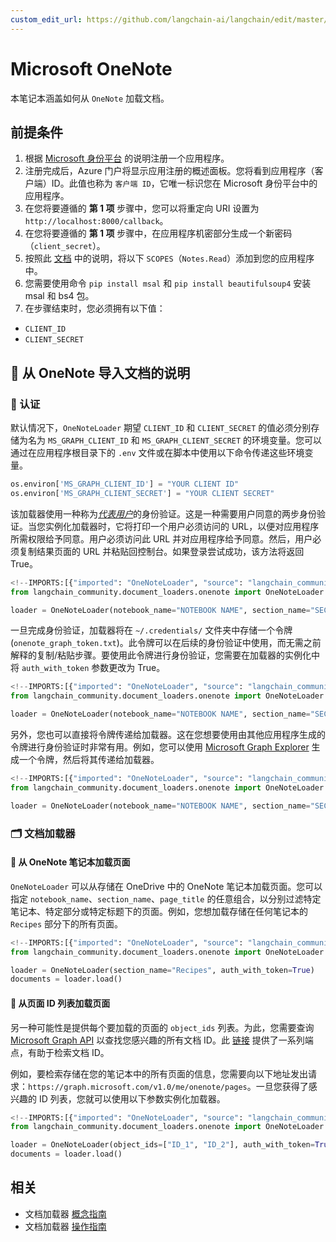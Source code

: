 ```yaml
---
custom_edit_url: https://github.com/langchain-ai/langchain/edit/master/docs/docs/integrations/document_loaders/microsoft_onenote.ipynb
---
```

# Microsoft OneNote

本笔记本涵盖如何从 `OneNote` 加载文档。

## 前提条件
1. 根据 [Microsoft 身份平台](https://learn.microsoft.com/en-us/azure/active-directory/develop/quickstart-register-app) 的说明注册一个应用程序。
2. 注册完成后，Azure 门户将显示应用注册的概述面板。您将看到应用程序（客户端）ID。此值也称为 `客户端 ID`，它唯一标识您在 Microsoft 身份平台中的应用程序。
3. 在您将要遵循的 **第 1 项** 步骤中，您可以将重定向 URI 设置为 `http://localhost:8000/callback`。
4. 在您将要遵循的 **第 1 项** 步骤中，在应用程序机密部分生成一个新密码（`client_secret`）。
5. 按照此 [文档](https://learn.microsoft.com/en-us/azure/active-directory/develop/quickstart-configure-app-expose-web-apis#add-a-scope) 中的说明，将以下 `SCOPES`（`Notes.Read`）添加到您的应用程序中。
6. 您需要使用命令 `pip install msal` 和 `pip install beautifulsoup4` 安装 msal 和 bs4 包。
7. 在步骤结束时，您必须拥有以下值：
- `CLIENT_ID`
- `CLIENT_SECRET`

## 🧑 从 OneNote 导入文档的说明

### 🔑 认证

默认情况下，`OneNoteLoader` 期望 `CLIENT_ID` 和 `CLIENT_SECRET` 的值必须分别存储为名为 `MS_GRAPH_CLIENT_ID` 和 `MS_GRAPH_CLIENT_SECRET` 的环境变量。您可以通过在应用程序根目录下的 `.env` 文件或在脚本中使用以下命令传递这些环境变量。

```python
os.environ['MS_GRAPH_CLIENT_ID'] = "YOUR CLIENT ID"
os.environ['MS_GRAPH_CLIENT_SECRET'] = "YOUR CLIENT SECRET"
```

该加载器使用一种称为[*代表用户*](https://learn.microsoft.com/en-us/graph/auth-v2-user?context=graph%2Fapi%2F1.0&view=graph-rest-1.0)的身份验证。这是一种需要用户同意的两步身份验证。当您实例化加载器时，它将打印一个用户必须访问的 URL，以便对应用程序所需权限给予同意。用户必须访问此 URL 并对应用程序给予同意。然后，用户必须复制结果页面的 URL 并粘贴回控制台。如果登录尝试成功，该方法将返回 True。


```python
<!--IMPORTS:[{"imported": "OneNoteLoader", "source": "langchain_community.document_loaders.onenote", "docs": "https://python.langchain.com/api_reference/community/document_loaders/langchain_community.document_loaders.onenote.OneNoteLoader.html", "title": "Microsoft OneNote"}]-->
from langchain_community.document_loaders.onenote import OneNoteLoader

loader = OneNoteLoader(notebook_name="NOTEBOOK NAME", section_name="SECTION NAME", page_title="PAGE TITLE")
```

一旦完成身份验证，加载器将在 `~/.credentials/` 文件夹中存储一个令牌 (`onenote_graph_token.txt`)。此令牌可以在后续的身份验证中使用，而无需之前解释的复制/粘贴步骤。要使用此令牌进行身份验证，您需要在加载器的实例化中将 `auth_with_token` 参数更改为 True。

```python
<!--IMPORTS:[{"imported": "OneNoteLoader", "source": "langchain_community.document_loaders.onenote", "docs": "https://python.langchain.com/api_reference/community/document_loaders/langchain_community.document_loaders.onenote.OneNoteLoader.html", "title": "Microsoft OneNote"}]-->
from langchain_community.document_loaders.onenote import OneNoteLoader

loader = OneNoteLoader(notebook_name="NOTEBOOK NAME", section_name="SECTION NAME", page_title="PAGE TITLE", auth_with_token=True)
```

另外，您也可以直接将令牌传递给加载器。这在您想要使用由其他应用程序生成的令牌进行身份验证时非常有用。例如，您可以使用 [Microsoft Graph Explorer](https://developer.microsoft.com/en-us/graph/graph-explorer) 生成一个令牌，然后将其传递给加载器。

```python
<!--IMPORTS:[{"imported": "OneNoteLoader", "source": "langchain_community.document_loaders.onenote", "docs": "https://python.langchain.com/api_reference/community/document_loaders/langchain_community.document_loaders.onenote.OneNoteLoader.html", "title": "Microsoft OneNote"}]-->
from langchain_community.document_loaders.onenote import OneNoteLoader

loader = OneNoteLoader(notebook_name="NOTEBOOK NAME", section_name="SECTION NAME", page_title="PAGE TITLE", access_token="TOKEN")
```

### 🗂️ 文档加载器

#### 📑 从 OneNote 笔记本加载页面

`OneNoteLoader` 可以从存储在 OneDrive 中的 OneNote 笔记本加载页面。您可以指定 `notebook_name`、`section_name`、`page_title` 的任意组合，以分别过滤特定笔记本、特定部分或特定标题下的页面。例如，您想加载存储在任何笔记本的 `Recipes` 部分下的所有页面。


```python
<!--IMPORTS:[{"imported": "OneNoteLoader", "source": "langchain_community.document_loaders.onenote", "docs": "https://python.langchain.com/api_reference/community/document_loaders/langchain_community.document_loaders.onenote.OneNoteLoader.html", "title": "Microsoft OneNote"}]-->
from langchain_community.document_loaders.onenote import OneNoteLoader

loader = OneNoteLoader(section_name="Recipes", auth_with_token=True)
documents = loader.load()
```

#### 📑 从页面 ID 列表加载页面

另一种可能性是提供每个要加载的页面的 `object_ids` 列表。为此，您需要查询 [Microsoft Graph API](https://developer.microsoft.com/en-us/graph/graph-explorer) 以查找您感兴趣的所有文档 ID。此 [链接](https://learn.microsoft.com/en-us/graph/onenote-get-content#page-collection) 提供了一系列端点，有助于检索文档 ID。

例如，要检索存储在您的笔记本中的所有页面的信息，您需要向以下地址发出请求：`https://graph.microsoft.com/v1.0/me/onenote/pages`。一旦您获得了感兴趣的 ID 列表，您就可以使用以下参数实例化加载器。


```python
<!--IMPORTS:[{"imported": "OneNoteLoader", "source": "langchain_community.document_loaders.onenote", "docs": "https://python.langchain.com/api_reference/community/document_loaders/langchain_community.document_loaders.onenote.OneNoteLoader.html", "title": "Microsoft OneNote"}]-->
from langchain_community.document_loaders.onenote import OneNoteLoader

loader = OneNoteLoader(object_ids=["ID_1", "ID_2"], auth_with_token=True)
documents = loader.load()
```



## 相关

- 文档加载器 [概念指南](/docs/concepts/#document-loaders)
- 文档加载器 [操作指南](/docs/how_to/#document-loaders)
